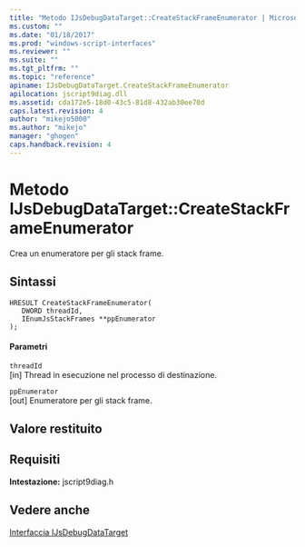 ```yaml
---
title: "Metodo IJsDebugDataTarget::CreateStackFrameEnumerator | Microsoft Docs"
ms.custom: ""
ms.date: "01/18/2017"
ms.prod: "windows-script-interfaces"
ms.reviewer: ""
ms.suite: ""
ms.tgt_pltfrm: ""
ms.topic: "reference"
apiname: IJsDebugDataTarget.CreateStackFrameEnumerator
apilocation: jscript9diag.dll
ms.assetid: cda172e5-18d0-43c5-81d8-432ab30ee70d
caps.latest.revision: 4
author: "mikejo5000"
ms.author: "mikejo"
manager: "ghogen"
caps.handback.revision: 4
---
```

# Metodo IJsDebugDataTarget::CreateStackFrameEnumerator
Crea un enumeratore per gli stack frame.  
  
## Sintassi  
  
```  
HRESULT CreateStackFrameEnumerator(  
   DWORD threadId,  
   IEnumJsStackFrames **ppEnumerator  
);  
```  
  
#### Parametri  
 `threadId`  
 \[in\] Thread in esecuzione nel processo di destinazione.  
  
 `ppEnumerator`  
 \[out\] Enumeratore per gli stack frame.  
  
## Valore restituito  
  
## Requisiti  
 **Intestazione:** jscript9diag.h  
  
## Vedere anche  
 [Interfaccia IJsDebugDataTarget](../../winscript/reference/ijsdebugdatatarget-interface.md)